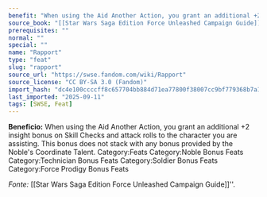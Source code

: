 ```yaml
---
benefit: "When using the Aid Another Action, you grant an additional +2 insight bonus on Skill Checks and attack rolls to the character you are assisting. This bonus does not stack with any bonus provided by the Noble's Coordinate Talent. Category:Feats Category:Noble Bonus Feats Category:Technician Bonus Feats Category:Soldier Bonus Feats Category:Force Prodigy Bonus Feats"
source_book: "[[Star Wars Saga Edition Force Unleashed Campaign Guide]]''"
prerequisites: ""
normal: ""
special: ""
name: "Rapport"
type: "feat"
slug: "rapport"
source_url: "https://swse.fandom.com/wiki/Rapport"
source_license: "CC BY-SA 3.0 (Fandom)"
import_hash: "dc4e100ccccff8c657704bb884d71ea77800f38007cc9bf779368b7a1caf8e2e"
last_imported: "2025-09-11"
tags: [SWSE, Feat]
---
```

**Beneficio:** When using the Aid Another Action, you grant an additional +2 insight bonus on Skill Checks and attack rolls to the character you are assisting. This bonus does not stack with any bonus provided by the Noble's Coordinate Talent. Category:Feats Category:Noble Bonus Feats Category:Technician Bonus Feats Category:Soldier Bonus Feats Category:Force Prodigy Bonus Feats

*Fonte:* [[Star Wars Saga Edition Force Unleashed Campaign Guide]]''.
